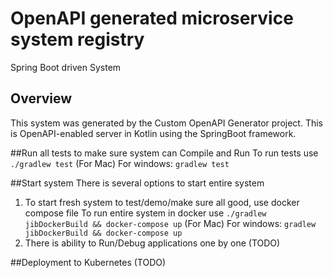 # OpenAPI generated microservice system registry

Spring Boot driven System

## Overview
This system was generated by the Custom OpenAPI Generator project.
This is OpenAPI-enabled server in Kotlin using the SpringBoot framework.


##Run all tests to make sure system can Compile and Run
To run tests use `./gradlew test` (For Mac)
For windows: `gradlew test`

##Start system
There is several options to start entire system
1. To start fresh system to test/demo/make sure all good, use docker compose file
    To run entire system in docker use `./gradlew jibDockerBuild && docker-compose up` (For Mac)
    For windows: `gradlew jibDockerBuild && docker-compose up`
2. There is ability to Run/Debug applications one by one (TODO)

##Deployment to Kubernetes
(TODO)